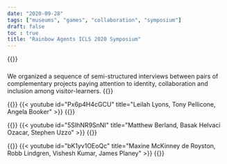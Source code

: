 ```yaml
---
date: "2020-09-28"
tags: ["museums", "games", "collaboration", "symposium"]
draft: false
toc : true
title: "Rainbow Agents ICLS 2020 Symposium"
---
```


{{<expandable label="Reframing Playful Participation in Museums: Identity, Collaboration, Inclusion" level="2" open="true">}}
### 
We organized a sequence of semi-structured interviews between pairs of complementary projects paying attention to identity, collaboration and inclusion among visitor-learners.
{{</expandable>}}

<!-- ## Design -->


{{<expandable label="Leilah Lyons, Tony Pellicone, Angela Booker" level="2" open="true">}}
 {{< youtube id="Px6p4H4cGCU" title="Leilah Lyons, Tony Pellicone, Angela Booker" >}}
{{</expandable>}}


{{<expandable label="Matthew Berland, Basak Helvaci Ozacar, Stephen Uzzo" level="2" open="true">}}
 {{< youtube id="5SIhNR9SnNI" title="Matthew Berland, Basak Helvaci Ozacar, Stephen Uzzo" >}}
{{</expandable>}}

{{<expandable label="Maxine McKinney de Royston, Robb Lindgren, Vishesh Kumar, James Planey" level="2" open="true">}}
 {{< youtube id="bK1yv1OEoQc" title="Maxine McKinney de Royston, Robb Lindgren, Vishesh Kumar, James Planey" >}}
{{</expandable>}}